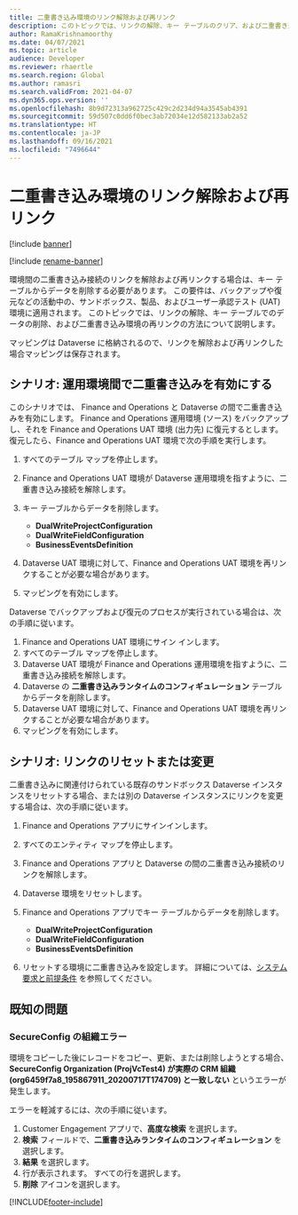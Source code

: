 ```yaml
---
title: 二重書き込み環境のリンク解除および再リンク
description: このトピックでは、リンクの解除、キー テーブルのクリア、および二重書き込み環境の再リンクの方法について説明します。
author: RamaKrishnamoorthy
ms.date: 04/07/2021
ms.topic: article
audience: Developer
ms.reviewer: rhaertle
ms.search.region: Global
ms.author: ramasri
ms.search.validFrom: 2021-04-07
ms.dyn365.ops.version: ''
ms.openlocfilehash: 8b9d72313a962725c429c2d234d94a3545ab4391
ms.sourcegitcommit: 59d507c0dd6f0bec3ab72034e12d582133ab2a52
ms.translationtype: HT
ms.contentlocale: ja-JP
ms.lasthandoff: 09/16/2021
ms.locfileid: "7496644"
---
```

# <a name="unlink-and-relink-dual-write-environments"></a>二重書き込み環境のリンク解除および再リンク

[!include [banner](../../includes/banner.md)]

[!include [rename-banner](~/includes/cc-data-platform-banner.md)]

環境間の二重書き込み接続のリンクを解除および再リンクする場合は、キー テーブルからデータを削除する必要があります。 この要件は、バックアップや復元などの活動中の、サンドボックス、製品、およびユーザー承認テスト (UAT) 環境に適用されます。 このトピックでは、リンクの解除、キー テーブルでのデータの削除、および二重書き込み環境の再リンクの方法について説明します。

マッピングは Dataverse に格納されるので、リンクを解除および再リンクした場合マッピングは保存されます。

## <a name="scenario-dual-write-is-enabled-between-production-environments"></a>シナリオ: 運用環境間で二重書き込みを有効にする

このシナリオでは、 Finance and Operations と Dataverse の間で二重書き込みを有効にします。 Finance and Operations 運用環境 (ソース) をバックアップし、それを Finance and Operations UAT 環境 (出力先) に復元するとします。 復元したら、Finance and Operations UAT 環境で次の手順を実行します。

1. すべてのテーブル マップを停止します。
2. Finance and Operations UAT 環境が Dataverse 運用環境を指すように、二重書き込み接続を解除します。
3. キー テーブルからデータを削除します。

    - **DualWriteProjectConfiguration**
    - **DualWriteFieldConfiguration**
    - **BusinessEventsDefinition**

4. Dataverse UAT 環境に対して、Finance and Operations UAT 環境を再リンクすることが必要な場合があります。 
5. マッピングを有効にします。

Dataverse でバックアップおよび復元のプロセスが実行されている場合は、次の手順に従います。

1. Finance and Operations UAT 環境にサイン インします。
2. すべてのテーブル マップを停止します。
3. Dataverse UAT 環境が Finance and Operations 運用環境を指すように、二重書き込み接続を解除します。
4. Dataverse の **二重書き込みランタイムのコンフィギュレーション** テーブルからデータを削除します。
5. Dataverse UAT 環境に対して、Finance and Operations UAT 環境を再リンクすることが必要な場合があります。
6. マッピングを有効にします。

## <a name="scenario-reset-or-change-linking"></a>シナリオ: リンクのリセットまたは変更

二重書き込みに関連付けられている既存のサンドボックス Dataverse インスタンスをリセットする場合、または別の Dataverse インスタンスにリンクを変更する場合は、次の手順に従います。

1. Finance and Operations アプリにサインインします。
2. すべてのエンティティ マップを停止します。
3. Finance and Operations アプリと Dataverse の間の二重書き込み接続のリンクを解除します。
5. Dataverse 環境をリセットします。
6. Finance and Operations アプリでキー テーブルからデータを削除します。

    - **DualWriteProjectConfiguration**
    - **DualWriteFieldConfiguration**
    - **BusinessEventsDefinition**

7. リセットする環境に二重書き込みを設定します。 詳細については、[システム要求と前提条件](requirements-and-prerequisites.md) を参照してください。

## <a name="known-issues"></a>既知の問題

### <a name="secureconfig-organization-error"></a>SecureConfig の組織エラー

環境をコピーした後にレコードをコピー、更新、または削除しようとする場合、**SecureConfig Organization (ProjVcTest4) が実際の CRM 組織 (org6459f7a8_195867911_20200717T174709) と一致しない** というエラーが発生します。

エラーを軽減するには、次の手順に従います。

1. Customer Engagement アプリで、**高度な検索** を選択します。
2. **検索** フィールドで、**二重書き込みランタイムのコンフィギュレーション** を選択します。
3. **結果** を選択します。
4. 行が表示されます。 すべての行を選択します。
5. **削除** アイコンを選択します。

[!INCLUDE[footer-include](../../../../includes/footer-banner.md)]
